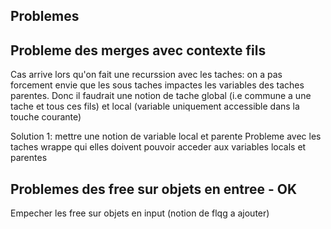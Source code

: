 Problemes
---

## Probleme des merges avec contexte fils
Cas arrive lors qu'on fait une recurssion avec les taches: on a pas forcement envie que les sous taches impactes les variables des taches parentes.
Donc il faudrait une notion de tache global (i.e commune a une tache et tous ces fils) et local (variable uniquement accessible dans la touche courante)
 
Solution 1: mettre une notion de variable local et parente
Probleme avec les taches wrappe qui elles doivent pouvoir acceder aux variables locals et parentes

## Problemes des free sur objets en entree - OK
Empecher les free sur objets en input (notion de flqg a ajouter)
